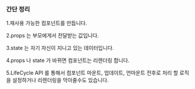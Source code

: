 ### 간단 정리
1.재사용 가능한 컴포넌트를 만듭니다.

2.props 는 부모에게서 전달받는 값입니다.

3.state 는 자기 자신이 지니고 있는 데이터입니다.

4.props 나 state 가 바뀌면 컴포넌트는 리렌더링 합니다.

5.LifeCycle API 를 통해서 컴포넌트 마운트, 업데이트, 언마운트 전후로 처리 할 로직을 설정하거나 리렌더링을 막아줄수도 있습니다.
